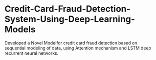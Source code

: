 # Credit-Card-Fraud-Detection-System-Using-Deep-Learning-Models
Developed a Novel Modelfor credit card fraud detection based on sequential modeling of data, using Attention mechanism and LSTM deep recurrent neural networks.
